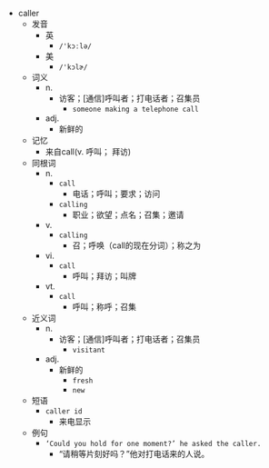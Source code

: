 - caller
  - 发音
    - 英
      - `/'kɔːlə/`
    - 美
      - `/'kɔlɚ/`
  - 词义
    - n.
      - 访客；[通信]呼叫者；打电话者；召集员
        - `someone making a telephone call`
    - adj.
      - 新鲜的
  - 记忆
    - 来自call(v. 呼叫； 拜访)
  - 同根词
    - n.
      - `call`
        - 电话；呼叫；要求；访问
      - `calling`
        - 职业；欲望；点名；召集；邀请
    - v.
      - `calling`
        - 召；呼唤（call的现在分词）；称之为
    - vi.
      - `call`
        - 呼叫；拜访；叫牌
    - vt.
      - `call`
        - 呼叫；称呼；召集
  - 近义词
    - n.
      - 访客；[通信]呼叫者；打电话者；召集员
        - `visitant`
    - adj.
      - 新鲜的
        - `fresh`
        - `new`
  - 短语
    - `caller id`
      - 来电显示 
  - 例句
    - `‘Could you hold for one moment?’ he asked the caller.`
      - “请稍等片刻好吗？”他对打电话来的人说。

